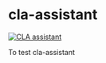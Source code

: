 # cla-assistant

<a href="https://cla-assistant.io/safeamiiir/cla-assistant"><img src="https://cla-assistant.io/readme/badge/safeamiiir/cla-assistant" alt="CLA assistant" /></a>


To test cla-assistant 


